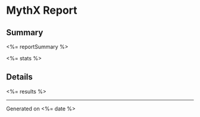 # MythX Report

## Summary

<%= reportSummary %>

<%= stats %>

## Details

<%= results %>

---

Generated on <%= date %>

